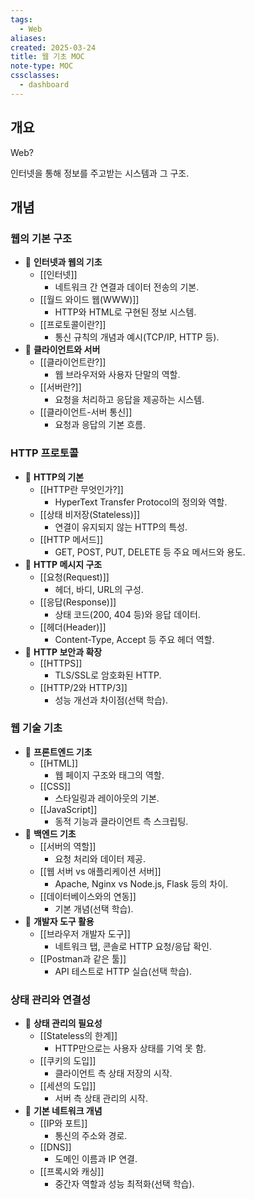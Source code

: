 ```yaml
---
tags:
  - Web
aliases: 
created: 2025-03-24
title: 웹 기초 MOC
note-type: MOC
cssclasses:
  - dashboard
---
```


## 개요

Web?

인터넷을 통해 정보를 주고받는 시스템과 그 구조.


## 개념

###  웹의 기본 구조

- 📖 **인터넷과 웹의 기초**
    - [[인터넷]]
        - 네트워크 간 연결과 데이터 전송의 기본.
    - [[월드 와이드 웹(WWW)]]
        - HTTP와 HTML로 구현된 정보 시스템.
    - [[프로토콜이란?]]
        - 통신 규칙의 개념과 예시(TCP/IP, HTTP 등).
- 📖 **클라이언트와 서버**
    - [[클라이언트란?]]
        - 웹 브라우저와 사용자 단말의 역할.
    - [[서버란?]]
        - 요청을 처리하고 응답을 제공하는 시스템.
    - [[클라이언트-서버 통신]]
        - 요청과 응답의 기본 흐름.

### HTTP 프로토콜

- 📖 **HTTP의 기본**
    - [[HTTP란 무엇인가?]]
        - HyperText Transfer Protocol의 정의와 역할.
    - [[상태 비저장(Stateless)]]
        - 연결이 유지되지 않는 HTTP의 특성.
    - [[HTTP 메서드]]
        - GET, POST, PUT, DELETE 등 주요 메서드와 용도.
- 📖 **HTTP 메시지 구조**
    - [[요청(Request)]]
        - 헤더, 바디, URL의 구성.
    - [[응답(Response)]]
        - 상태 코드(200, 404 등)와 응답 데이터.
    - [[헤더(Header)]]
        - Content-Type, Accept 등 주요 헤더 역할.
- 📖 **HTTP 보안과 확장**
    - [[HTTPS]]
        - TLS/SSL로 암호화된 HTTP.
    - [[HTTP/2와 HTTP/3]]
        - 성능 개선과 차이점(선택 학습).

### 웹 기술 기초

- 📖 **프론트엔드 기초**
    - [[HTML]]
        - 웹 페이지 구조와 태그의 역할.
    - [[CSS]]
        - 스타일링과 레이아웃의 기본.
    - [[JavaScript]]
        - 동적 기능과 클라이언트 측 스크립팅.
- 📖 **백엔드 기초**
    - [[서버의 역할]]
        - 요청 처리와 데이터 제공.
    - [[웹 서버 vs 애플리케이션 서버]]
        - Apache, Nginx vs Node.js, Flask 등의 차이.
    - [[데이터베이스와의 연동]]
        - 기본 개념(선택 학습).
- 📖 **개발자 도구 활용**
    - [[브라우저 개발자 도구]]
        - 네트워크 탭, 콘솔로 HTTP 요청/응답 확인.
    - [[Postman과 같은 툴]]
        - API 테스트로 HTTP 실습(선택 학습).

### 상태 관리와 연결성

- 📖 **상태 관리의 필요성**
    - [[Stateless의 한계]]
        - HTTP만으로는 사용자 상태를 기억 못 함.
    - [[쿠키의 도입]]
        - 클라이언트 측 상태 저장의 시작.
    - [[세션의 도입]]
        - 서버 측 상태 관리의 시작.
- 📖 **기본 네트워크 개념**
    - [[IP와 포트]]
        - 통신의 주소와 경로.
    - [[DNS]]
        - 도메인 이름과 IP 연결.
    - [[프록시와 캐싱]]
        - 중간자 역할과 성능 최적화(선택 학습).